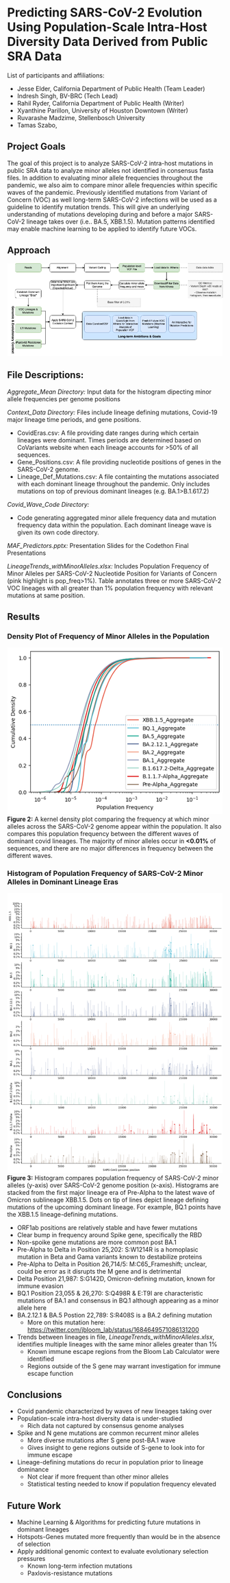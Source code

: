 # Predicting SARS-CoV-2 Evolution Using Population-Scale Intra-Host Diversity Data Derived from Public SRA Data

List of participants and affiliations:
- Jesse Elder, California Department of Public Health (Team Leader)
- Indresh Singh, BV-BRC (Tech Lead)
- Rahil Ryder, California Department of Public Health (Writer)
- Xyanthine Parillon, University of Houston Downtown (Writer)
- Ruvarashe Madzime, Stellenbosch University
- Tamas Szabo, 
## Project Goals
The goal of this project is to analyze SARS-CoV-2 intra-host mutations in public SRA data to analyze minor alleles not identified in consensus fasta files. In addition to evaluating minor allele frequencies throughout the pandemic, we also aim to compare minor allele frequencies within specific waves of the pandemic. Previously identified mutations from Variant of Concern (VOC) as well long-term SARS-CoV-2 infections will be used as a guideline to identify mutation trends. This will give an underlying understanding of mutations developing during and before a major SARS-CoV-2 lineage takes over (i.e.. BA.5, XBB.1.5). Mutation patterns identified may enable machine learning to be applied to identify future VOCs. 

## Approach
  ![Workflow](VCFCodeathon_Workflow.png)

## File Descriptions:
_Aggregate_Mean Directory:_
Input data for the histogram dipecting minor allele frequencies per genome positions

_Context_Data Directory:_
Files include lineage defining mutations, Covid-19 major lineage time periods, and gene positions.
- CovidEras.csv: A file providing date ranges during which certain lineages were dominant. Times periods are determined based on CoVariants website when each lineage accounts for >50% of all sequences.
- Gene_Positions.csv: A file providing nucleotide positions of genes in the SARS-CoV-2 genome.
- Lineage_Def_Mutations.csv: A file containting the mutations associated with each dominant lineage throughout the pandemic. Only includes mutations on top of previous dominant lineages (e.g. BA.1>B.1.617.2)

_Covid_Wave_Code Directory:_
- Code generating aggregated minor allele frequency data and mutation frequency data within the population. Each dominant lineage wave is given its own code directory.

_MAF_Predictors.pptx:_ Presentation Slides for the Codethon Final Presentations

_LineageTrends_withMinorAlleles.xlsx:_ Includes Population Frequency of Minor Alleles per SARS-CoV-2 Nucleotide Position for Variants of Concern (pink highlight is pop_freq>1%). Table annotates three or more SARS-CoV-2 VOC lineages with all greater than 1% population frequency  with relevant mutations at same position. 


## Results
### Density Plot of Frequency of Minor Alleles in the Population
  ![Kernel Density Plot](waves_kdeplot.png)  
  **Figure 2:** A kernel density plot comparing the frequency at which minor alleles across the SARS-CoV-2 genome appear within the population. It also compares this population frequency between the different waves of dominant covid lineages. The majority of minor alleles occur in __<0.01%__ of sequences, and there are no major differences in frequency between the different waves.
### Histogram of Population Frequency of SARS-CoV-2 Minor Alleles in Dominant Lineage Eras
  ![MAF Genome Histogram](Hist_maf_SARS-CoV-2_Lineage.png)
  **Figure 3:** Histogram compares population frequency of SARS-CoV-2 minor alleles (y-axis) over SARS-CoV-2 genome position (x-axis). Histograms are stacked from the first major lineage era of Pre-Alpha to the latest wave of Omicron sublineage XBB.1.5. Dots on tip of lines depict lineage defining mutations of the upcoming dominant lineage. For example, BQ.1 points have the XBB.1.5 lineage-defining mutations. 
- ORF1ab positions are relatively stable and have fewer mutations
- Clear bump in frequency around Spike gene, specifically the RBD
- Non-spoike gene mutations are more common post BA.1
- Pre-Alpha to Delta in Position 25,202: S:W1214R is a homoplasic mutation in Beta and Gama variants known to destabilize proteins
- Pre-Alpha to Delta in Position 26,714/5: M:C65_Frameshift; unclear, could be error as it disrupts the M gene and is detrimental
- Delta Position 21,987: S:G142D, Omicron-defining mutation, known for immune evasion
- BQ.1 Position 23,055 & 26,270: S:Q498R & E:T9I are characteristic mutations of BA.1 and consensus in BQ.1 although appearing as a minor allele here
- BA.2.12.1 & BA.5 Postion 22,789: S:R408S is a BA.2 defining mutation
    - More on this mutation here: https://twitter.com/jbloom_lab/status/1684649571086131200
- Trends between lineages in file, _LineageTrends_withMinorAlleles.xlsx_, identifies multiple lineages with the same minor alleles greater than 1%
    - Known immune escape regions from the Bloom Lab Calculator were identified
    - Regions outside of the S gene may warrant investigation for immune escape function

## Conclusions
- Covid pandemic characterized by waves of new lineages taking over
- Population-scale intra-host diversity data is under-studied
  - Rich data not captured by consensus genome analyses
- Spike and N gene mutations are common recurrent minor alleles
  - More diverse mutations after S gene post-BA.1 wave
  - Gives insight to gene regions outside of S-gene to look into for immune escape
- Lineage-defining mutations do recur in population prior to lineage dominance
  - Not clear if more frequent than other minor alleles
  - Statistical testing needed to know if population frequency elevated

## Future Work
- Machine Learning & Algorithms for predicting future mutations in dominant lineages
- Hotspots-Genes mutated more frequently than would be in the absence of selection
- Apply additional genomic context to evaluate evolutionary selection pressures
  - Known long-term infection mutations
  - Paxlovis-resistance mutations


